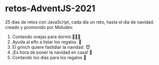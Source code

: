 # retos-AdventJS-2021
25 días de retos con JavaScript, cada día un reto, hasta el día de navidad.
creado y promovido por Midudev.
1. Contando ovejas para dormir.🐑🐑🐑
2. Ayuda al elfo a listar los regalos. 🎅
3. El grinch quiere fastidiar la navidad. 😈
4. ¡Es hora de poner la navidad en casa! 🎄
5. Contando los días para los regalos 🎁

